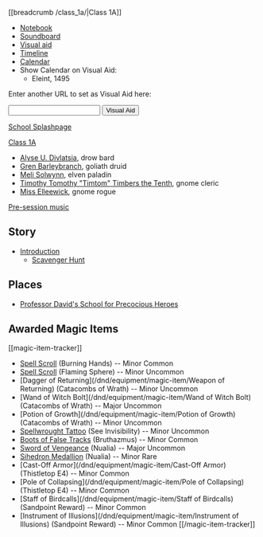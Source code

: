 [[breadcrumb /class_1a/|Class 1A]]

<script type="module">
    import {init_links, init_visual_aid} from "/static/js/common/visual_aid_backend.js";
    init_links();
    init_visual_aid();
</script>

* [Notebook]()
* [Soundboard]()
* [Visual aid](/visual_aid)
* [Timeline]()
* [Calendar](/class_1a/calendar)
* Show Calendar on Visual Aid:
    * <span class="visual-aid-link" title="iframe|/sandpoint/calendar#eleint_1495_dr">Eleint, 1495</span>

Enter another URL to set as Visual Aid here:

<input type="text" id="custom_visual_aid_url"> <button id="custom_visual_aid_button">Visual Aid</button>

[School Splashpage](^class_1a/School_Splashpage.png)

[Class 1A](^class_1a/Class_1A.png)

* [Alyse U. Divlatsia](^class_1a/Alyse_ID.png), drow bard
* [Gren Barleybranch](^class_1a/Gren_ID.png), goliath druid
* [Meli Solwynn](^class_1a/Meli_ID.png), elven paladin
* [Timothy Tomothy "Timtom" Timbers the Tenth](^class_1a/Timtom_ID.png), gnome cleric
* [Miss Elleewick](^class_1a/Elleewick_ID.png), gnome rogue

[Pre-session music]($load|music|arr/BGM_Event_Crystal.mp3)

## Story

* [Introduction]()
    * [Scavenger Hunt]()

## Places

* [Professor David's School for Precocious Heroes]()

## Awarded Magic Items

[[magic-item-tracker]]
* [Spell Scroll](/dnd/equipment/magic-item/spell-scroll-1st-level) (Burning Hands) -- Minor Common
* [Spell Scroll](/dnd/equipment/magic-item/spell-scroll-2nd-level) (Flaming Sphere) -- Minor Uncommon
* [Dagger of Returning](/dnd/equipment/magic-item/Weapon of Returning) (Catacombs of Wrath) -- Minor Uncommon
* [Wand of Witch Bolt](/dnd/equipment/magic-item/Wand of Witch Bolt) (Catacombs of Wrath) -- Major Uncommon
* [Potion of Growth](/dnd/equipment/magic-item/Potion of Growth) (Catacombs of Wrath) -- Minor Uncommon
* [Spellwrought Tattoo](/dnd/equipment/magic-item/spellwrought-tattoo-2nd-level) (See Invisibility) -- Minor Uncommon
* [Boots of False Tracks](/dnd/equipment/magic-item/boots-of-false-tracks) (Bruthazmus) -- Minor Common
* [Sword of Vengeance](/dnd/equipment/magic-item/sword-of-vengeance) (Nualia) -- Major Uncommon
* [Sihedron Medallion](/dnd/equipment/magic-item/sihedron-medallion) (Nualia) -- Minor Rare
* [Cast-Off Armor](/dnd/equipment/magic-item/Cast-Off Armor) (Thistletop E4) -- Minor Common
* [Pole of Collapsing](/dnd/equipment/magic-item/Pole of Collapsing) (Thistletop E4) -- Minor Common
* [Staff of Birdcalls](/dnd/equipment/magic-item/Staff of Birdcalls) (Sandpoint Reward) -- Minor Common
* [Instrument of Illusions](/dnd/equipment/magic-item/Instrument of Illusions) (Sandpoint Reward) -- Minor Common
[[/magic-item-tracker]]
